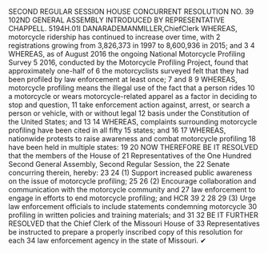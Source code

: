 SECOND REGULAR SESSION
HOUSE CONCURRENT
RESOLUTION NO. 39
102ND GENERAL ASSEMBLY
INTRODUCED BY REPRESENTATIVE CHAPPELL.
5194H.01I DANARADEMANMILLER,ChiefClerk
WHEREAS, motorcycle ridership has continued to increase over time, with
2 registrations growing from 3,826,373 in 1997 to 8,600,936 in 2015; and
3
4 WHEREAS, as of August 2016 the ongoing National Motorcycle Profiling Survey
5 2016, conducted by the Motorcycle Profiling Project, found that approximately one-half of
6 the motorcyclists surveyed felt that they had been profiled by law enforcement at least once;
7 and
8
9 WHEREAS, motorcycle profiling means the illegal use of the fact that a person rides
10 a motorcycle or wears motorcycle-related apparel as a factor in deciding to stop and question,
11 take enforcement action against, arrest, or search a person or vehicle, with or without legal
12 basis under the Constitution of the United States; and
13
14 WHEREAS, complaints surrounding motorcycle profiling have been cited in all fifty
15 states; and
16
17 WHEREAS, nationwide protests to raise awareness and combat motorcycle profiling
18 have been held in multiple states:
19
20 NOW THEREFORE BE IT RESOLVED that the members of the House of
21 Representatives of the One Hundred Second General Assembly, Second Regular Session, the
22 Senate concurring therein, hereby:
23
24 (1) Support increased public awareness on the issue of motorcycle profiling;
25
26 (2) Encourage collaboration and communication with the motorcycle community and
27 law enforcement to engage in efforts to end motorcycle profiling; and
HCR 39 2
28
29 (3) Urge law enforcement officials to include statements condemning motorcycle
30 profiling in written policies and training materials; and
31
32 BE IT FURTHER RESOLVED that the Chief Clerk of the Missouri House of
33 Representatives be instructed to prepare a properly inscribed copy of this resolution for each
34 law enforcement agency in the state of Missouri.
✔
